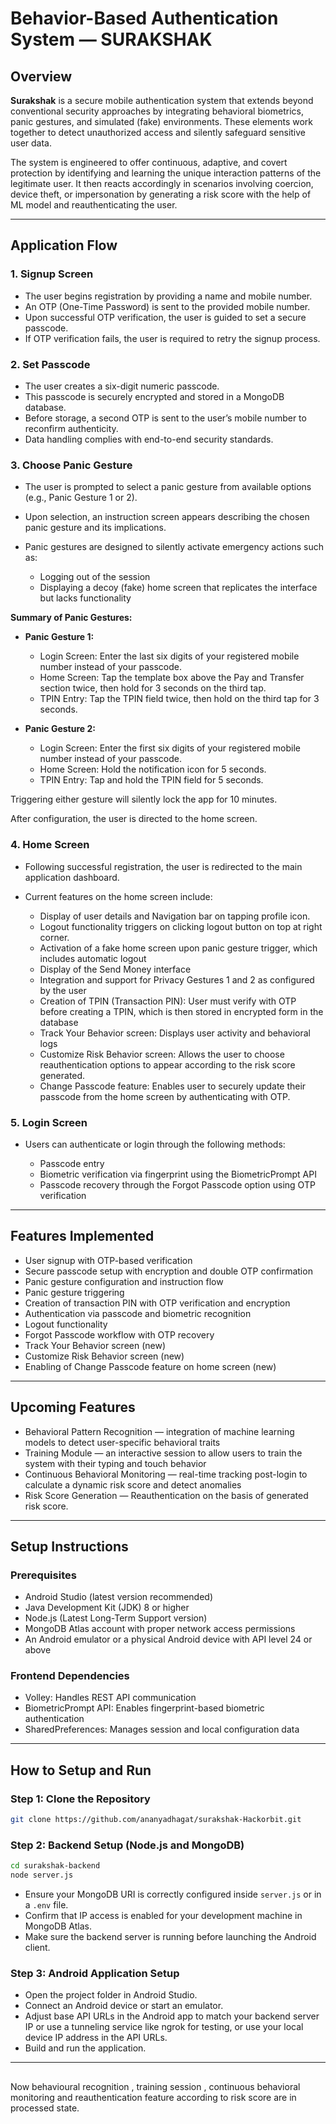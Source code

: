 # Behavior-Based Authentication System — SURAKSHAK

## Overview

**Surakshak** is a secure mobile authentication system that extends beyond conventional security approaches by integrating behavioral biometrics, panic gestures, and simulated (fake) environments. These elements work together to detect unauthorized access and silently safeguard sensitive user data.

The system is engineered to offer continuous, adaptive, and covert protection by identifying and learning the unique interaction patterns of the legitimate user. It then reacts accordingly in scenarios involving coercion, device theft, or impersonation by generating a risk score with the help of ML model and reauthenticating the user.

---

## Application Flow

### 1. Signup Screen

* The user begins registration by providing a name and mobile number.
* An OTP (One-Time Password) is sent to the provided mobile number.
* Upon successful OTP verification, the user is guided to set a secure passcode.
* If OTP verification fails, the user is required to retry the signup process.

### 2. Set Passcode

* The user creates a six-digit numeric passcode.
* This passcode is securely encrypted and stored in a MongoDB database.
* Before storage, a second OTP is sent to the user’s mobile number to reconfirm authenticity.
* Data handling complies with end-to-end security standards.

### 3. Choose Panic Gesture

* The user is prompted to select a panic gesture from available options (e.g., Panic Gesture 1 or 2).
* Upon selection, an instruction screen appears describing the chosen panic gesture and its implications.
* Panic gestures are designed to silently activate emergency actions such as:

  * Logging out of the session
  * Displaying a decoy (fake) home screen that replicates the interface but lacks functionality

**Summary of Panic Gestures:**

* **Panic Gesture 1:**

  * Login Screen: Enter the last six digits of your registered mobile number instead of your passcode.
  * Home Screen: Tap the template box above the Pay and Transfer section twice, then hold for 3 seconds on the third tap.
  * TPIN Entry: Tap the TPIN field twice, then hold on the third tap for 3 seconds.

* **Panic Gesture 2:**

  * Login Screen: Enter the first six digits of your registered mobile number instead of your passcode.
  * Home Screen: Hold the notification icon for 5 seconds.
  * TPIN Entry: Tap and hold the TPIN field for 5 seconds.

Triggering either gesture will silently lock the app for 10 minutes.

After configuration, the user is directed to the home screen.

### 4. Home Screen

* Following successful registration, the user is redirected to the main application dashboard.
* Current features on the home screen include:

  * Display of user details and Navigation bar on tapping profile icon.
  * Logout functionality triggers on clicking logout button on top at right corner.
  * Activation of a fake home screen upon panic gesture trigger, which includes automatic logout
  * Display of the Send Money interface
  * Integration and support for Privacy Gestures 1 and 2 as configured by the user
  * Creation of TPIN (Transaction PIN): User must verify with OTP before creating a TPIN, which is then stored in encrypted form in the database
  * Track Your Behavior screen: Displays user activity and behavioral logs 
  * Customize Risk Behavior screen: Allows the user to choose reauthentication options to appear according to the risk score generated.
  * Change Passcode feature: Enables user to securely update their passcode from the home screen by authenticating with OTP.

### 5. Login Screen

* Users can authenticate or login through the following methods:

  * Passcode entry
  * Biometric verification via fingerprint using the BiometricPrompt API
  * Passcode recovery through the Forgot Passcode option using OTP verification

---

## Features Implemented

* User signup with OTP-based verification
* Secure passcode setup with encryption and double OTP confirmation
* Panic gesture configuration and instruction flow
* Panic gesture triggering
* Creation of transaction PIN with OTP verification and encryption
* Authentication via passcode and biometric recognition
* Logout functionality
* Forgot Passcode workflow with OTP recovery
* Track Your Behavior screen (new)
* Customize Risk Behavior screen (new)
* Enabling of Change Passcode feature on home screen (new)

---

## Upcoming Features

* Behavioral Pattern Recognition — integration of machine learning models to detect user-specific behavioral traits
* Training Module — an interactive session to allow users to train the system with their typing and touch behavior
* Continuous Behavioral Monitoring — real-time tracking post-login to calculate a dynamic risk score and detect anomalies
* Risk Score Generation — Reauthentication on the basis of generated risk score.

---

## Setup Instructions

### Prerequisites

* Android Studio (latest version recommended)
* Java Development Kit (JDK) 8 or higher
* Node.js (Latest Long-Term Support version)
* MongoDB Atlas account with proper network access permissions
* An Android emulator or a physical Android device with API level 24 or above

### Frontend Dependencies

* Volley: Handles REST API communication
* BiometricPrompt API: Enables fingerprint-based biometric authentication
* SharedPreferences: Manages session and local configuration data

---

## How to Setup and Run

### Step 1: Clone the Repository

```bash
git clone https://github.com/ananyadhagat/surakshak-Hackorbit.git
```

### Step 2: Backend Setup (Node.js and MongoDB)

```bash
cd surakshak-backend
node server.js
```

* Ensure your MongoDB URI is correctly configured inside `server.js` or in a `.env` file.
* Confirm that IP access is enabled for your development machine in MongoDB Atlas.
* Make sure the backend server is running before launching the Android client.

### Step 3: Android Application Setup

* Open the project folder in Android Studio.
* Connect an Android device or start an emulator.
* Adjust base API URLs in the Android app to match your backend server IP or use a tunneling service like ngrok for testing, or use your local device IP address in the API URLs.
* Build and run the application.

---

##

Now behavioural recognition , training session , continuous behavioral monitoring and reauthentication feature according to risk score are in processed state.

